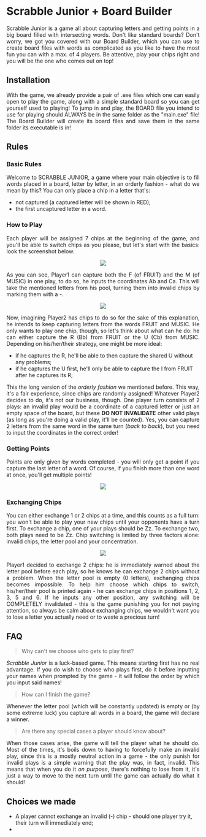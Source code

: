 # Scrabble Junior + Board Builder

<p align="justify">
Scrabble Junior is a game all about capturing letters and getting points in a big board filled with intersecting words. Don't like standard boards? Don't worry, we got you covered with our Board Builder, which you can use to create board files with words as complicated as you like to have the most fun you can with a max. of 4 players. Be attentive, play your chips right and you will be the one who comes out on top!
</p>

## Installation

<p align="justify">
With the game, we already provide a pair of .exe files which one can easily open to play the game, along with a simple standard board so you can get yourself used to playing! To jump in and play, the BOARD file you intend to use for playing should ALWAYS be in the same folder as the "main.exe" file!
The Board Builder will create its board files and save them in the same folder its executable is in!
</p>

## Rules

### Basic Rules
<p align="justify">
Welcome to SCRABBLE JUNIOR, a game where your main objective is to fill words placed in a board, letter by letter, in an orderly fashion - what do we mean by this? You can only place a chip in a letter that's:<ul>
<li>not captured (a captured letter will be shown in RED);</li>
<li>the first uncaptured letter in a word.</li></ul>
</p>

### How to Play
<p align="justify">
Each player will be assigned 7 chips at the beginning of the game, and you'll be able to switch chips as you please, but let's start with the basics: look the screenshot below.
</p>

<p align="center">
  <img src="https://user-images.githubusercontent.com/64466406/81388100-b1b22300-910f-11ea-8054-a6bd9cb36e6c.png">
</p>

<p align="justify">
As you can see, Player1 can capture both the F (of FRUIT) and the M (of MUSIC) in one play, to do so, he inputs the coordinates Ab and Ca. This will take the mentioned letters from his pool, turning them into invalid chips by marking them with a -.
</p>

<p align="center">
  <img src="https://user-images.githubusercontent.com/64466406/81388458-3ac95a00-9110-11ea-8aae-602e776dddd5.png">
</p>

<p align="justify">
Now, imagining Player2 has chips to do so for the sake of this explanation, he intends to keep capturing letters from the words FRUIT and MUSIC. He only wants to play one chip, though, so let's think about what can he do: he can either capture the R (Bb) from FRUIT or the U (Cb) from MUSIC. Depending on his/her/their strategy, one might be more ideal:
<ul>
<li>if he captures the R, he'll be able to then capture the shared U without any problems;</li>
<li>if he captures the U first, he'll only be able to capture the I from FRUIT after he captures its R;</li></ul>
<p align="justify">
  This the long version of the <em>orderly fashion</em> we mentioned before. This way, it's a fair experience, since chips are randomly assigned!
Whatever Player2 decides to do, it's not our business, though. One player turn consists of 2 plays: an invalid play would be a coordinate of a captured letter or just an empty space of the board, but these <strong>DO NOT INVALIDATE</strong> other valid plays (as long as you're doing a valid play, it'll be counted). Yes, you can capture 2 letters from the same word in the same turn (<em>back to back</em>), but you need to input the coordinates in the correct order!
</p>

### Getting Points
<p align="justify">
Points are only given by words completed - you will only get a point if you capture the last letter of a word. Of course, if you finish more than one word at once, you'll get multiple points!
</p>

<p align="center">
  <img src="https://user-images.githubusercontent.com/64466406/81389602-035bad00-9112-11ea-8388-7560f0fc2a5a.png">
</p>

### Exchanging Chips
<p align="justify">
You can either exchange 1 or 2 chips at a time, and this counts as a full turn: you won't be able to play your new chips until your opponents have a turn first. To exchange a chip, one of your plays should be Zz. To exchange two, both plays need to be Zz. Chip switching is limited by three factors alone: invalid chips, the letter pool and your concentration.
</p>

<p align="center">
  <img src="https://user-images.githubusercontent.com/64466406/81389700-27b78980-9112-11ea-9b06-62ae8b221a55.png">
</p>

<p align="justify">
Player1 decided to exchange 2 chips: he is immediately warned about the letter pool before each play, so he knows he can exchange 2 chips without a problem. When the letter pool is empty (0 letters), exchanging chips becomes impossible. To help him choose which chips to switch, his/her/their pool is printed again - he can exchange chips in positions 1, 2, 3, 5 and 6.
If he inputs any other position, any switching will be COMPLETELY invalidated - this is the game punishing you for not paying attention, so always be calm about exchanging chips, we wouldn't want you to lose a letter you actually need or to waste a precious turn!
</p>

## FAQ
> Why can't we choose who gets to play first?
<p align="justify">
<em>Scrabble Junior</em> is a luck-based game. This means starting first has no real advantage. If you do wish to choose who plays first, do it before inputting your names when prompted by the game - it will follow the order by which you input said names!
</p>

> How can I finish the game?
<p align="justify">
Whenever the letter pool (which will be constantly updated) is empty or (by some extreme luck) you capture all words in a board, the game will declare a winner. 
</p>

> Are there any special cases a player should know about?
<p align="justify">
When those cases arise, the game will tell the player what he should do. Most of the times, it's boils down to having to forcefully make an invalid play, since this is a mostly neutral action in a game - the only punish for invalid plays is a simple warning that the play was, in fact, invalid. This means that when you do it <em>on purpose</em>, there's nothing to lose from it, it's just a way to move to the next turn until the game can actually do what it should!
</p>

## Choices we made
<ul>
<li>A player cannot exchange an invalid (-) chip - should one player try it, their turn will immediately end;</li>
<li></li></ul>
